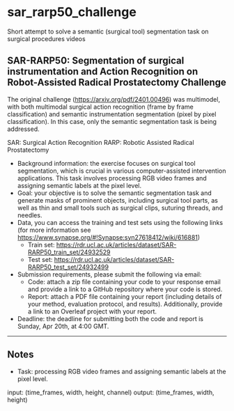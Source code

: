 # sar_rarp50_challenge
Short attempt to solve a semantic (surgical tool) segmentation task on surgical procedures videos


## SAR-RARP50: Segmentation of surgical instrumentation and Action Recognition on Robot-Assisted Radical Prostatectomy Challenge

The original challenge (https://arxiv.org/pdf/2401.00496) was multimodel, with both multimodal surgical action recognition (frame by frame classification) and semantic instrumentation segmentation (pixel by pixel classification). In this case, only the semantic segmentation task is being addressed.

SAR: Surgical Action Recognition
RARP: Robotic Assisted Radical Prostatectomy

* Background information: the exercise focuses on surgical tool segmentation, which is crucial in various computer-assisted intervention applications. This task involves processing RGB video frames and assigning semantic labels at the pixel level.
* Goal: your objective is to solve the semantic segmentation task and generate masks of prominent objects, including surgical tool parts, as well as thin and small tools such as surgical clips, suturing threads, and needles.
* Data, you can access the training and test sets using the following links (for more information see https://www.synapse.org/#!Synapse:syn27618412/wiki/616881)
    - Train set: https://rdr.ucl.ac.uk/articles/dataset/SAR-RARP50_train_set/24932529
    - Test set: https://rdr.ucl.ac.uk/articles/dataset/SAR-RARP50_test_set/24932499
* Submission requirements, please submit the following via email:
    - Code: attach a zip file containing your code to your response email and provide a link to a GitHub repository where your code is stored.
    - Report: attach a PDF file containing your report (including details of your method, evaluation protocol, and results). Additionally, provide a link to an Overleaf project with your report.
* Deadline: the deadline for submitting both the code and report is Sunday, Apr 20th, at 4:00 GMT.

-------------------------

## Notes

* Task: processing RGB video frames and assigning semantic labels at the pixel level.

input: (time_frames, width, height, channel)
output: (time_frames, width, height)


